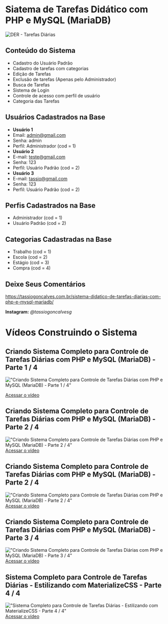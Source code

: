 # Siatema de Tarefas Didático com PHP e MySQL (MariaDB)

![DER - Tarefas Diárias](https://github.com/tassiogoncalves/tarefasdiarias-php-mysql/blob/master/Banco%20de%20Dados/DER%20-%20Tarefas%20Di%C3%A1rias.png?raw=true)

## Conteúdo do Sistema
* Cadastro do Usuário Padrão
* Cadastro de tarefas com categorias
* Edição de Tarefas
* Exclusão de tarefas (Apenas pelo Administrador)
* Busca de Tarefas
* Sistema de Login
* Controle de acesso com perfil de usuário
* Categoria das Tarefas

## Usuários Cadastrados na Base
* **Usuário 1**
* Email: admin@gmail.com
* Senha: admin
* Perfil: Administrador (cod = 1)
* **Usuário 2**
* E-mail: teste@gmail.com
* Senha: 123
* Perfil: Usuário Padrão (cod = 2)
* **Usuário 3**
* E-mail: tassio@gmail.com
* Senha: 123
* Perfil: Usuário Padrão (cod = 2)

## Perfis Cadastrados na Base
* Administrador (cod = 1)
* Usuário Padrão (cod = 2)

## Categorias Cadastradas na Base
* Trabalho (cod = 1)
* Escola (cod = 2)
* Estágio (cod = 3)
* Compra (cod = 4)

## Deixe Seus Comentários
https://tassiogoncalves.com.br/sistema-didatico-de-tarefas-diarias-com-php-e-mysql-mariadb/

**Instagram:** *@tassiogoncalvesg*

# Vídeos Construindo o Sistema
## Criando Sistema Completo para Controle de Tarefas Diárias com PHP e MySQL (MariaDB) - Parte 1 / 4

!["Criando Sistema Completo para Controle de Tarefas Diárias com PHP e MySQL (MariaDB) - Parte 1 / 4"](https://img.youtube.com/vi/_41iGwn0unM/0.jpg)

[Acessar o vídeo](https://www.youtube.com/watch?v=_41iGwn0unM)

## Criando Sistema Completo para Controle de Tarefas Diárias com PHP e MySQL (MariaDB) - Parte 2 / 4

!["Criando Sistema Completo para Controle de Tarefas Diárias com PHP e MySQL (MariaDB) - Parte 2 / 4"](https://img.youtube.com/vi/_41iGwn0unM/0.jpg)
[Acessar o vídeo](https://www.youtube.com/watch?v=7RU4AyE0uYE)

## Criando Sistema Completo para Controle de Tarefas Diárias com PHP e MySQL (MariaDB) - Parte 2 / 4

!["Criando Sistema Completo para Controle de Tarefas Diárias com PHP e MySQL (MariaDB) - Parte 2 / 4"](https://img.youtube.com/vi/_41iGwn0unM/0.jpg)
[Acessar o vídeo](https://www.youtube.com/watch?v=7RU4AyE0uYE)

## Criando Sistema Completo para Controle de Tarefas Diárias com PHP e MySQL (MariaDB) - Parte 3 / 4

!["Criando Sistema Completo para Controle de Tarefas Diárias com PHP e MySQL (MariaDB) - Parte 3 / 4"](https://img.youtube.com/vi/p1RKlg93jh8/0.jpg)
[Acessar o vídeo](https://www.youtube.com/watch?v=p1RKlg93jh8)


## Sistema Completo para Controle de Tarefas Diárias - Estilizando com MaterializeCSS - Parte 4 / 4

!["Sistema Completo para Controle de Tarefas Diárias - Estilizando com MaterializeCSS - Parte 4 / 4"](https://img.youtube.com/vi/LBoE9FklfMw/0.jpg)
[Acessar o vídeo](https://www.youtube.com/watch?v=LBoE9FklfMw)
